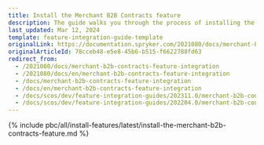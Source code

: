 ```yaml
---
title: Install the Merchant B2B Contracts feature
description: The guide walks you through the process of installing the Merchant Contracts feature into the project.
last_updated: Mar 12, 2024
template: feature-integration-guide-template
originalLink: https://documentation.spryker.com/2021080/docs/merchant-b2b-contracts-feature-integration
originalArticleId: 78cceb48-e5e8-45b6-b515-f6622788fd63
redirect_from:
  - /2021080/docs/merchant-b2b-contracts-feature-integration
  - /2021080/docs/en/merchant-b2b-contracts-feature-integration
  - /docs/merchant-b2b-contracts-feature-integration
  - /docs/en/merchant-b2b-contracts-feature-integration
  - /docs/scos/dev/feature-integration-guides/202311.0/merchant-b2b-contracts-feature-integration.html
  - /docs/scos/dev/feature-integration-guides/202204.0/merchant-b2b-contracts-feature-integration.html
---
```


{% include pbc/all/install-features/latest/install-the-merchant-b2b-contracts-feature.md %} <!-- To edit, see /_includes/pbc/all/install-features/202404.0/install-the-merchant-b2b-contracts-feature.md -->
